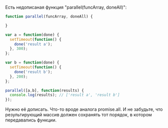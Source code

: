 Есть недописаная функция "parallel(funcArray, doneAll)":

```javascript 
function parallel(funcArray, doneAll) {

}

var a = function(done) {
  setTimeout(function() {
    done('result a');
  }, 300);
};

var b = function(done) {
  setTimeout(function() {
    done('result b');
  }, 200);
};

parallel([a,b], function(results) {
  console.log(results); // ['result a', 'result b']
}); 
```
Нужно её дописать. Что-то вроде аналога promise.all. И не забудьте, что результирующий массив должен сохранять тот порядок, в котором передавались функции.

